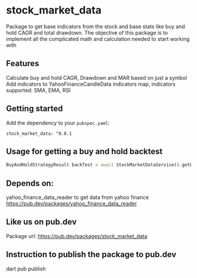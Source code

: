 # stock_market_data
Package to get base indicators from the stock and base stats like buy and hold CAGR and total drawdown.
The objective of this package is to implement all the complicated math and calculation needed to start working with

## Features
Calculate buy and hold CAGR, Drawdown and MAR based on just a symbol
Add indicators to YahooFinanceCandleData indicators map, indicators supported: SMA, EMA, RSI



## Getting started
Add the dependency to your `pubspec.yaml`:
```
stock_market_data: ^0.0.1
```

## Usage for getting a buy and hold backtest
```dart
BuyAndHoldStrategyResult backTest = await StockMarketDataService().getBackTestResultForSymbol('GOOG');
```


## Depends on:
yahoo_finance_data_reader to get data from yahoo finance
https://pub.dev/packages/yahoo_finance_data_reader

## Like us on pub.dev
Package url:
https://pub.dev/packages/stock_market_data


## Instruction to publish the package to pub.dev
dart pub publish